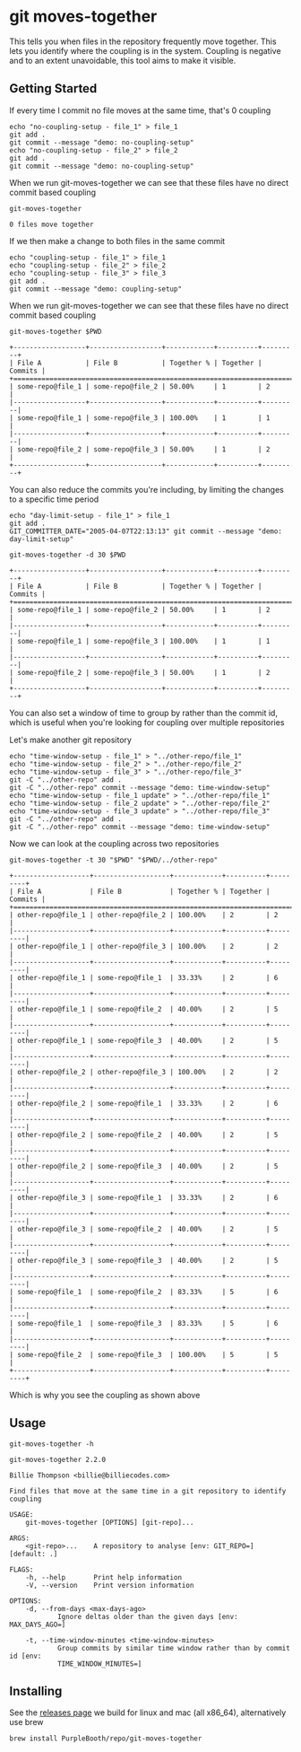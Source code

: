 # git moves-together

This tells you when files in the repository frequently move together.
This lets you identify where the coupling is in the system. Coupling is
negative and to an extent unavoidable, this tool aims to make it
visible.

## Getting Started

If every time I commit no file moves at the same time, that's 0 coupling

``` shell,script(name="no-coupling-setup",expected_exit_code=0)
echo "no-coupling-setup - file_1" > file_1
git add .
git commit --message "demo: no-coupling-setup"
echo "no-coupling-setup - file_2" > file_2
git add .
git commit --message "demo: no-coupling-setup"
```

When we run git-moves-together we can see that these files have no
direct commit based coupling

``` shell,script(name="no-coupling",expected_exit_code=0)
git-moves-together
```

``` text,verify(script_name="no-coupling",stream=stdout)
0 files move together
```

If we then make a change to both files in the same commit

``` shell,script(name="coupling-setup",expected_exit_code=0)
echo "coupling-setup - file_1" > file_1
echo "coupling-setup - file_2" > file_2
echo "coupling-setup - file_3" > file_3
git add .
git commit --message "demo: coupling-setup"
```

When we run git-moves-together we can see that these files have no
direct commit based coupling

``` shell,script(name="coupling",expected_exit_code=0)
git-moves-together $PWD
```

``` text,verify(script_name="coupling",stream=stdout)
+------------------+------------------+------------+----------+---------+
| File A           | File B           | Together % | Together | Commits |
+=======================================================================+
| some-repo@file_1 | some-repo@file_2 | 50.00%     | 1        | 2       |
|------------------+------------------+------------+----------+---------|
| some-repo@file_1 | some-repo@file_3 | 100.00%    | 1        | 1       |
|------------------+------------------+------------+----------+---------|
| some-repo@file_2 | some-repo@file_3 | 50.00%     | 1        | 2       |
+------------------+------------------+------------+----------+---------+
```

You can also reduce the commits you're including, by limiting the
changes to a specific time period

``` shell,script(name="day-limit-setup",expected_exit_code=0)
echo "day-limit-setup - file_1" > file_1
git add .
GIT_COMMITTER_DATE="2005-04-07T22:13:13" git commit --message "demo: day-limit-setup"
```

``` shell,script(name="day-limit",expected_exit_code=0)
git-moves-together -d 30 $PWD
```

``` text,verify(script_name="day-limit",stream=stdout)
+------------------+------------------+------------+----------+---------+
| File A           | File B           | Together % | Together | Commits |
+=======================================================================+
| some-repo@file_1 | some-repo@file_2 | 50.00%     | 1        | 2       |
|------------------+------------------+------------+----------+---------|
| some-repo@file_1 | some-repo@file_3 | 100.00%    | 1        | 1       |
|------------------+------------------+------------+----------+---------|
| some-repo@file_2 | some-repo@file_3 | 50.00%     | 1        | 2       |
+------------------+------------------+------------+----------+---------+
```

You can also set a window of time to group by rather than the commit id,
which is useful when you're looking for coupling over multiple
repositories

Let's make another git repository

``` shell,script(name="time-windo-setup",expected_exit_code=0)
echo "time-window-setup - file_1" > "../other-repo/file_1"
echo "time-window-setup - file_2" > "../other-repo/file_2"
echo "time-window-setup - file_3" > "../other-repo/file_3"
git -C "../other-repo" add .
git -C "../other-repo" commit --message "demo: time-window-setup"
echo "time-window-setup - file_1 update" > "../other-repo/file_1"
echo "time-window-setup - file_2 update" > "../other-repo/file_2"
echo "time-window-setup - file_3 update" > "../other-repo/file_3"
git -C "../other-repo" add .
git -C "../other-repo" commit --message "demo: time-window-setup"
```

Now we can look at the coupling across two repositories

``` shell,script(name="time-window",expected_exit_code=0)
git-moves-together -t 30 "$PWD" "$PWD/../other-repo"
```

``` text,verify(script_name="time-window",stream=stdout)
+-------------------+-------------------+------------+----------+---------+
| File A            | File B            | Together % | Together | Commits |
+=========================================================================+
| other-repo@file_1 | other-repo@file_2 | 100.00%    | 2        | 2       |
|-------------------+-------------------+------------+----------+---------|
| other-repo@file_1 | other-repo@file_3 | 100.00%    | 2        | 2       |
|-------------------+-------------------+------------+----------+---------|
| other-repo@file_1 | some-repo@file_1  | 33.33%     | 2        | 6       |
|-------------------+-------------------+------------+----------+---------|
| other-repo@file_1 | some-repo@file_2  | 40.00%     | 2        | 5       |
|-------------------+-------------------+------------+----------+---------|
| other-repo@file_1 | some-repo@file_3  | 40.00%     | 2        | 5       |
|-------------------+-------------------+------------+----------+---------|
| other-repo@file_2 | other-repo@file_3 | 100.00%    | 2        | 2       |
|-------------------+-------------------+------------+----------+---------|
| other-repo@file_2 | some-repo@file_1  | 33.33%     | 2        | 6       |
|-------------------+-------------------+------------+----------+---------|
| other-repo@file_2 | some-repo@file_2  | 40.00%     | 2        | 5       |
|-------------------+-------------------+------------+----------+---------|
| other-repo@file_2 | some-repo@file_3  | 40.00%     | 2        | 5       |
|-------------------+-------------------+------------+----------+---------|
| other-repo@file_3 | some-repo@file_1  | 33.33%     | 2        | 6       |
|-------------------+-------------------+------------+----------+---------|
| other-repo@file_3 | some-repo@file_2  | 40.00%     | 2        | 5       |
|-------------------+-------------------+------------+----------+---------|
| other-repo@file_3 | some-repo@file_3  | 40.00%     | 2        | 5       |
|-------------------+-------------------+------------+----------+---------|
| some-repo@file_1  | some-repo@file_2  | 83.33%     | 5        | 6       |
|-------------------+-------------------+------------+----------+---------|
| some-repo@file_1  | some-repo@file_3  | 83.33%     | 5        | 6       |
|-------------------+-------------------+------------+----------+---------|
| some-repo@file_2  | some-repo@file_3  | 100.00%    | 5        | 5       |
+-------------------+-------------------+------------+----------+---------+
```

Which is why you see the coupling as shown above

## Usage

``` shell,script(name="help",expected_exit_code=0)
git-moves-together -h
```

``` text,verify(script_name="help",stream=stdout)
git-moves-together 2.2.0

Billie Thompson <billie@billiecodes.com>

Find files that move at the same time in a git repository to identify coupling

USAGE:
    git-moves-together [OPTIONS] [git-repo]...

ARGS:
    <git-repo>...    A repository to analyse [env: GIT_REPO=] [default: .]

FLAGS:
    -h, --help       Print help information
    -V, --version    Print version information

OPTIONS:
    -d, --from-days <max-days-ago>
            Ignore deltas older than the given days [env: MAX_DAYS_AGO=]

    -t, --time-window-minutes <time-window-minutes>
            Group commits by similar time window rather than by commit id [env:
            TIME_WINDOW_MINUTES=]
```

## Installing

See the [releases
page](https://github.com/PurpleBooth/ellipsis/releases/latest) we build
for linux and mac (all x86_64), alternatively use brew

``` shell,skip()
brew install PurpleBooth/repo/git-moves-together
```
